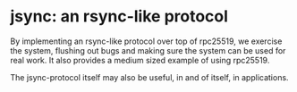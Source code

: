 jsync: an rsync-like protocol
======

By implementing an rsync-like protocol over
top of rpc25519, we exercise the system,
flushing out bugs and making sure the
system can be used for real work. It also
provides a medium sized example of using
rpc25519.

The jsync-protocol itself may also be useful, in
and of itself, in applications.
